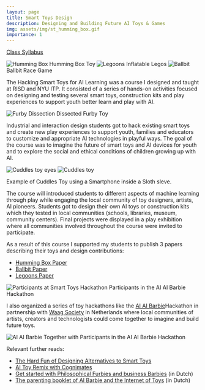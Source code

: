 ```yaml
---
layout: page
title: Smart Toys Design
description: Designing and Building Future AI Toys & Games
img: assets/img/st_humming_box.gif
importance: 1
---
```

[Class Syllabus](https://github.com/stefania11/HackingSmartToys)

![Humming Box](/assets/img/st_humming_box.gif)
Humming Box Toy
![Legoons](/assets/img/st_legoons.png)
Inflatable Legos 
![Ballbit](/assets/img/st_ballpit.png)
Ballbit Race Game

The Hacking Smart Toys for AI Learning was a course I designed and taught at RISD and NYU ITP. It consisted of a series of hands-on activities focused on designing and testing several smart toys, construction kits and play experiences to support youth better learn and play with AI.

![Furby Dissection](/assets/img/st_furby.jpg)
Dissected Furby Toy

Industrial and interaction design students got to hack existing smart toys and create new play experiences to support youth, families and educators to customize and appropriate AI technologies in playful ways. The goal of the course was to imagine the future of smart toys and AI devices for youth and to explore the social and ethical conditions of children growing up with AI. 

![Cuddles toy eyes](/assets/img/st_cuddles_expressions.png)
![Cuddles toy](/assets/img/st_cuddles.png)

Example of Cuddles Toy using a Smartphone inside a Sloth sleve.  

The course will introduced students to different aspects of machine learning through play while engaging the local community of toy designers, artists, AI pioneers. Students got to design their own AI toys or construction kits which they tested in local communities (schools, libraries, museum, community centers). Final projects were displayed in a play exhibition where all communities involved throughout the course were invited to participate.

As a result of this course I supported my students to publish 3 papers describing their toys and design contributions:
* [Humming Box Paper](/assets/pdf/CHI_PLAY_Humming_Box_2019.pdf)
* [Ballbit Paper](/assets/pdf/CHI_PLAY_Ballbit_Adventure_2019.pdf)
* [Legoons Paper](/assets/pdf/CHI_PLAY_Legoons_2019.pdf)

![Participants at Smart Toys Hackathon](/assets/img/st_hackathon2.png)
Participants in the AI AI Barbie Hackathon

I also organized a series of toy hackathons like the [AI AI Barbie](https://waag.org/en/event/ai-ai-barbie-hackathon)Hackathon in partnership with [Waag Society](https://waag.org/) in Netherlands where local communities of artists, creators and technologists could come together to imagine and build future toys. 

![AI AI Barbie](/assets/img/st_hackathon.png)
Together with Participants in the AI AI Barbie Hackathon

Relevant further reads:
* [The Hard Fun of Designing Alternatives to Smart Toys](https://medium.com/ml5js/the-hard-fun-of-designing-alternatives-to-smart-toys-dd72da1c6de8)
* [AI Toy Remix with Cognimates](https://wonderfulidea.co/blog/2019/3/21/ai-toy-dissection-remix-with-cognimates)
* [Get started with Philosophical Furbies and business Barbies](https://www.setup.nl/reads/2019/06/aan-de-slag-met-filosofische-furbies-en-business-barbies) (in Dutch)
* [The parenting booklet of AI Barbie and the Internet of Toys](https://www.setup.nl/reads/2019/05/het-opvoedboekje-van-ai-barbie-en-het-internet-toys) (in Dutch)